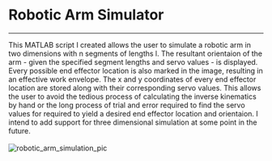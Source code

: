 # Robotic Arm Simulator
---
This MATLAB script I created allows the user to simulate a robotic arm  in two dimensions with n segments of lengths l. The resultant orientaion of the arm - given the specified segment lengths and servo values - is displayed. Every possible end effector location is also marked in the image, resulting in an effective work envelope. The x and y coordinates of every end effector location are stored along with their corresponding servo values. This allows the user to avoid the tedious process of calculating the inverse kinematics by hand or the long process of trial and error required to find the servo values for required to yield a desired end effector location and orientaion. I intend to add support for three dimensional simulation at some point in the future. 
<br><br>![robotic_arm_simulation_pic](https://user-images.githubusercontent.com/19615781/92807025-82931300-f388-11ea-881b-aca319830917.PNG)
